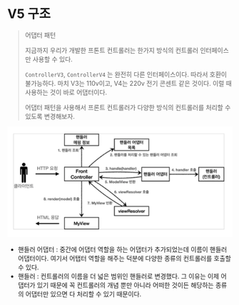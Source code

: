 # V5 구조

> 어댑터 패턴 
>
> 지금까지 우리가 개발한 프톤트 컨트롤러는 한가지 방식의 컨트롤러 인터페이스만 사용할 수 있다.
>
> `ControllerV3`, `ControllerV4` 는 완전히 다른 인터페이스이다. 따라서 호환이 불가능하다. 마치 V3는 110v이고, V4는 220v 전기 콘센트 같은 것이다. 이럴 때 사용하는 것이 바로 어댑터이다.
>
> 어댑터 패턴을 사용해서 프론트 컨트롤러가 다양한 방식의 컨트롤러를 처리할 수 있도록 변경해보자.



![스크린샷 2021-09-03 오후 11.04.46](https://github.com/YOUNGBINJEON/TIL/blob/30b02d582a56d101d927f20f760bb9e69d4d3bc4/md-images/%EC%8A%A4%ED%81%AC%EB%A6%B0%EC%83%B7%202021-09-03%20%EC%98%A4%ED%9B%84%2011.04.46.png)



* 핸들러 어댑터 : 중간에 어댑터 역할을 하는 어댑터가 추가되었는데 이름이 핸들러 어댑터이다. 여기서 어탭터 역할을 해주는 덕분에 다양한 종류의 컨트롤러를 호출할 수 있다.
* 핸들러 : 컨트롤러의 이름을 더 넓은 범위인 핸들러로 변경했다. 그 이유는 이제 어댑터가 있기 때문에 꼭 컨트롤러의 개념 뿐만 아니라 어떠한 것이든 해당하는 종류의 어댑터만 있으면 다 처리할 수 있기 때문이다.
